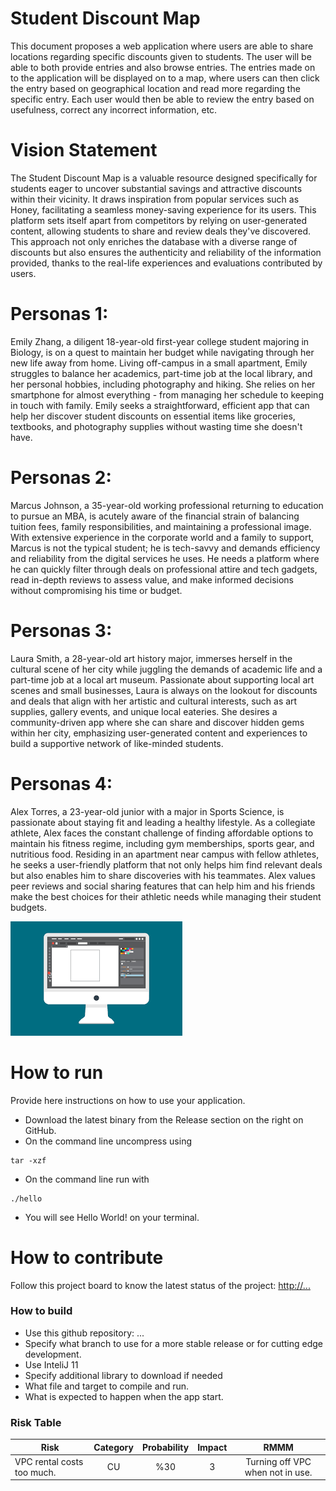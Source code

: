 # Student Discount Map

This document proposes a web application where users are able to share locations regarding specific discounts given to students. The user will be able to both provide entries and also browse entries. The entries made on to the application will be displayed on to a map, where users can then click the entry based on geographical location and read more regarding the specific entry. Each user would then be able to review the entry based on usefulness, correct any incorrect information, etc.

# Vision Statement

The Student Discount Map is a valuable resource designed specifically for students eager to uncover substantial savings and attractive discounts within their vicinity. It draws inspiration from popular services such as Honey, facilitating a seamless money-saving experience for its users. This platform sets itself apart from competitors by relying on user-generated content, allowing students to share and review deals they've discovered. This approach not only enriches the database with a diverse range of discounts but also ensures the authenticity and reliability of the information provided, thanks to the real-life experiences and evaluations contributed by users.

# Personas 1:

Emily Zhang, a diligent 18-year-old first-year college student majoring in Biology, is on a quest to maintain her budget while navigating through her new life away from home. Living off-campus in a small apartment, Emily struggles to balance her academics, part-time job at the local library, and her personal hobbies, including photography and hiking. She relies on her smartphone for almost everything - from managing her schedule to keeping in touch with family. Emily seeks a straightforward, efficient app that can help her discover student discounts on essential items like groceries, textbooks, and photography supplies without wasting time she doesn't have.

# Personas 2:

Marcus Johnson, a 35-year-old working professional returning to education to pursue an MBA, is acutely aware of the financial strain of balancing tuition fees, family responsibilities, and maintaining a professional image. With extensive experience in the corporate world and a family to support, Marcus is not the typical student; he is tech-savvy and demands efficiency and reliability from the digital services he uses. He needs a platform where he can quickly filter through deals on professional attire and tech gadgets, read in-depth reviews to assess value, and make informed decisions without compromising his time or budget.

# Personas 3:

Laura Smith, a 28-year-old art history major, immerses herself in the cultural scene of her city while juggling the demands of academic life and a part-time job at a local art museum. Passionate about supporting local art scenes and small businesses, Laura is always on the lookout for discounts and deals that align with her artistic and cultural interests, such as art supplies, gallery events, and unique local eateries. She desires a community-driven app where she can share and discover hidden gems within her city, emphasizing user-generated content and experiences to build a supportive network of like-minded students.

# Personas 4:

Alex Torres, a 23-year-old junior with a major in Sports Science, is passionate about staying fit and leading a healthy lifestyle. As a collegiate athlete, Alex faces the constant challenge of finding affordable options to maintain his fitness regime, including gym memberships, sports gear, and nutritious food. Residing in an apartment near campus with fellow athletes, he seeks a user-friendly platform that not only helps him find relevant deals but also enables him to share discoveries with his teammates. Alex values peer reviews and social sharing features that can help him and his friends make the best choices for their athletic needs while managing their student budgets.

![This is a screenshot.](images.png)

# How to run

Provide here instructions on how to use your application.

- Download the latest binary from the Release section on the right on GitHub.
- On the command line uncompress using

```
tar -xzf
```

- On the command line run with

```
./hello
```

- You will see Hello World! on your terminal.

# How to contribute

Follow this project board to know the latest status of the project: [http://...]([http://...])

### How to build

- Use this github repository: ...
- Specify what branch to use for a more stable release or for cutting edge development.
- Use InteliJ 11
- Specify additional library to download if needed
- What file and target to compile and run.
- What is expected to happen when the app start.

### Risk Table

| Risk                       | Category | Probability | Impact |               RMMM               |
| -------------------------- | :------: | :---------: | :----: | :------------------------------: |
| VPC rental costs too much. |    CU    |     %30     |   3    | Turning off VPC when not in use. |
